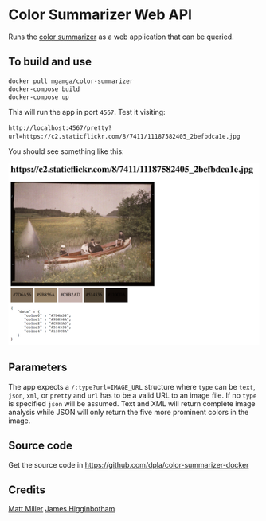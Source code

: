 # Color Summarizer Web API

Runs the [color summarizer](http://mkweb.bcgsc.ca/color-summarizer/) as a web application that can be queried.

## To build and use

```
docker pull mgamga/color-summarizer
docker-compose build
docker-compose up
```

This will run the app in port `4567`. Test it visiting:

`http://localhost:4567/pretty?url=https://c2.staticflickr.com/8/7411/11187582405_2befbdca1e.jpg`

You should see something like this:

![example pretty output](demo.jpg)

## Parameters

The app expects a `/:type?url=IMAGE_URL` structure where `type` can be `text`, `json`, `xml`, or `pretty` and `url` has to be a valid URL to an image file. If no `type` is specified `json` will be assumed. Text and XML will return complete image analysis while JSON will only return the five more prominent colors in the image.

## Source code

Get the source code in https://github.com/dpla/color-summarizer-docker

## Credits

[Matt Miller](https://github.com/thisismattmiller/color-summarizer-docker)
[James Higginbotham](https://dzone.com/articles/deploying-rest-apis-to-docker-using-ruby-and-sinat)
